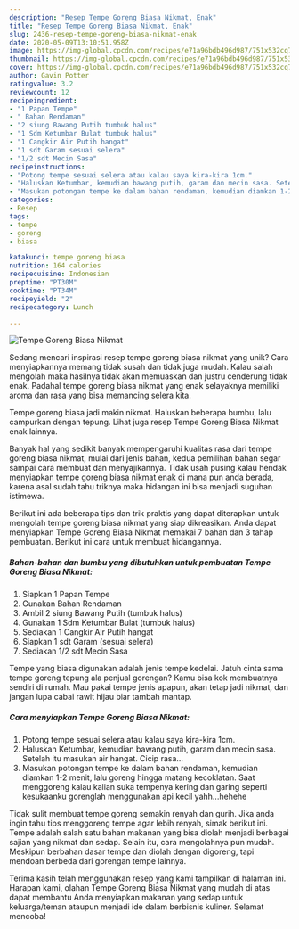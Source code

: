 ```yaml
---
description: "Resep Tempe Goreng Biasa Nikmat, Enak"
title: "Resep Tempe Goreng Biasa Nikmat, Enak"
slug: 2436-resep-tempe-goreng-biasa-nikmat-enak
date: 2020-05-09T13:10:51.958Z
image: https://img-global.cpcdn.com/recipes/e71a96bdb496d987/751x532cq70/tempe-goreng-biasa-nikmat-foto-resep-utama.jpg
thumbnail: https://img-global.cpcdn.com/recipes/e71a96bdb496d987/751x532cq70/tempe-goreng-biasa-nikmat-foto-resep-utama.jpg
cover: https://img-global.cpcdn.com/recipes/e71a96bdb496d987/751x532cq70/tempe-goreng-biasa-nikmat-foto-resep-utama.jpg
author: Gavin Potter
ratingvalue: 3.2
reviewcount: 12
recipeingredient:
- "1 Papan Tempe"
- " Bahan Rendaman"
- "2 siung Bawang Putih tumbuk halus"
- "1 Sdm Ketumbar Bulat tumbuk halus"
- "1 Cangkir Air Putih hangat"
- "1 sdt Garam sesuai selera"
- "1/2 sdt Mecin Sasa"
recipeinstructions:
- "Potong tempe sesuai selera atau kalau saya kira-kira 1cm."
- "Haluskan Ketumbar, kemudian bawang putih, garam dan mecin sasa. Setelah itu masukan air hangat. Cicip rasa..."
- "Masukan potongan tempe ke dalam bahan rendaman, kemudian diamkan 1-2 menit, lalu goreng hingga matang kecoklatan. Saat menggoreng kalau kalian suka tempenya kering dan garing seperti kesukaanku gorenglah menggunakan api kecil yahh...hehehe"
categories:
- Resep
tags:
- tempe
- goreng
- biasa

katakunci: tempe goreng biasa 
nutrition: 164 calories
recipecuisine: Indonesian
preptime: "PT30M"
cooktime: "PT34M"
recipeyield: "2"
recipecategory: Lunch

---
```



![Tempe Goreng Biasa Nikmat](https://img-global.cpcdn.com/recipes/e71a96bdb496d987/751x532cq70/tempe-goreng-biasa-nikmat-foto-resep-utama.jpg)

Sedang mencari inspirasi resep tempe goreng biasa nikmat yang unik? Cara menyiapkannya memang tidak susah dan tidak juga mudah. Kalau salah mengolah maka hasilnya tidak akan memuaskan dan justru cenderung tidak enak. Padahal tempe goreng biasa nikmat yang enak selayaknya memiliki aroma dan rasa yang bisa memancing selera kita.

Tempe goreng biasa jadi makin nikmat. Haluskan beberapa bumbu, lalu campurkan dengan tepung. Lihat juga resep Tempe Goreng Biasa Nikmat enak lainnya.

Banyak hal yang sedikit banyak mempengaruhi kualitas rasa dari tempe goreng biasa nikmat, mulai dari jenis bahan, kedua pemilihan bahan segar sampai cara membuat dan menyajikannya. Tidak usah pusing kalau hendak menyiapkan tempe goreng biasa nikmat enak di mana pun anda berada, karena asal sudah tahu triknya maka hidangan ini bisa menjadi suguhan istimewa.


Berikut ini ada beberapa tips dan trik praktis yang dapat diterapkan untuk mengolah tempe goreng biasa nikmat yang siap dikreasikan. Anda dapat menyiapkan Tempe Goreng Biasa Nikmat memakai 7 bahan dan 3 tahap pembuatan. Berikut ini cara untuk membuat hidangannya.

<!--inarticleads1-->

##### Bahan-bahan dan bumbu yang dibutuhkan untuk pembuatan Tempe Goreng Biasa Nikmat:

1. Siapkan 1 Papan Tempe
1. Gunakan  Bahan Rendaman
1. Ambil 2 siung Bawang Putih (tumbuk halus)
1. Gunakan 1 Sdm Ketumbar Bulat (tumbuk halus)
1. Sediakan 1 Cangkir Air Putih hangat
1. Siapkan 1 sdt Garam (sesuai selera)
1. Sediakan 1/2 sdt Mecin Sasa


Tempe yang biasa digunakan adalah jenis tempe kedelai. Jatuh cinta sama tempe goreng tepung ala penjual gorengan? Kamu bisa kok membuatnya sendiri di rumah. Mau pakai tempe jenis apapun, akan tetap jadi nikmat, dan jangan lupa cabai rawit hijau biar tambah mantap. 

<!--inarticleads2-->

##### Cara menyiapkan Tempe Goreng Biasa Nikmat:

1. Potong tempe sesuai selera atau kalau saya kira-kira 1cm.
1. Haluskan Ketumbar, kemudian bawang putih, garam dan mecin sasa. Setelah itu masukan air hangat. Cicip rasa...
1. Masukan potongan tempe ke dalam bahan rendaman, kemudian diamkan 1-2 menit, lalu goreng hingga matang kecoklatan. Saat menggoreng kalau kalian suka tempenya kering dan garing seperti kesukaanku gorenglah menggunakan api kecil yahh...hehehe


Tidak sulit membuat tempe goreng semakin renyah dan gurih. Jika anda ingin tahu tips menggoreng tempe agar lebih renyah, simak berikut ini. Tempe adalah salah satu bahan makanan yang bisa diolah menjadi berbagai sajian yang nikmat dan sedap. Selain itu, cara mengolahnya pun mudah. Meskipun berbahan dasar tempe dan diolah dengan digoreng, tapi mendoan berbeda dari gorengan tempe lainnya. 

Terima kasih telah menggunakan resep yang kami tampilkan di halaman ini. Harapan kami, olahan Tempe Goreng Biasa Nikmat yang mudah di atas dapat membantu Anda menyiapkan makanan yang sedap untuk keluarga/teman ataupun menjadi ide dalam berbisnis kuliner. Selamat mencoba!
